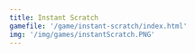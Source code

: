 ```yaml
---
title: Instant Scratch 
gamefile: '/game/instant-scratch/index.html'
img: '/img/games/instantScratch.PNG'
---
```

  
